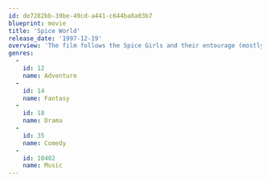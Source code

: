 ```yaml
---
id: de7282bb-39be-49cd-a441-c644ba8a03b7
blueprint: movie
title: 'Spice World'
release_date: '1997-12-19'
overview: 'The film follows the Spice Girls and their entourage (mostly fictional characters) - manager Clifford, his assistant Deborah, filmmaker Piers (who is trying to shoot a documentary on "the real Spice Girls") and others in their everyday life.'
genres:
  -
    id: 12
    name: Adventure
  -
    id: 14
    name: Fantasy
  -
    id: 18
    name: Drama
  -
    id: 35
    name: Comedy
  -
    id: 10402
    name: Music
---
```

